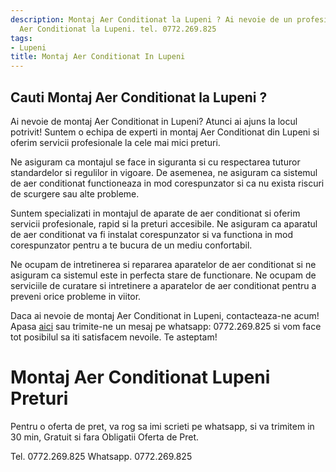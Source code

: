 ```yaml
---
description: Montaj Aer Conditionat la Lupeni ? Ai nevoie de un profesionist in Montaj
  Aer Conditionat la Lupeni. tel. 0772.269.825
tags:
- Lupeni
title: Montaj Aer Conditionat In Lupeni
---
```



## Cauti Montaj Aer Conditionat la Lupeni ?

Ai nevoie de montaj Aer Conditionat in Lupeni? 
Atunci ai ajuns la locul potrivit! 
Suntem o echipa de experti in montaj Aer Conditionat din Lupeni si oferim servicii profesionale la cele mai mici preturi. 

Ne asiguram ca montajul se face in siguranta si cu respectarea tuturor standardelor si regulilor in vigoare. 
De asemenea, ne asiguram ca sistemul de aer conditionat functioneaza in mod corespunzator si ca nu exista riscuri de scurgere sau alte probleme. 

Suntem specializati in montajul de aparate de aer conditionat si oferim servicii profesionale, rapid si la preturi accesibile. 
Ne asiguram ca aparatul de aer conditionat va fi instalat corespunzator si va functiona in mod corespunzator pentru a te bucura de un mediu confortabil. 

Ne ocupam de intretinerea si repararea aparatelor de aer conditionat si ne asiguram ca sistemul este in perfecta stare de functionare. 
Ne ocupam de serviciile de curatare si intretinere a aparatelor de aer conditionat pentru a preveni orice probleme in viitor. 

Daca ai nevoie de montaj Aer Conditionat in Lupeni, contacteaza-ne acum! 
Apasa <a href="https://www.example.com/montaj-aer-conditionat-lupeni">aici</a> sau trimite-ne un mesaj pe whatsapp: 0772.269.825 si vom face tot posibilul sa iti satisfacem nevoile. 
Te asteptam!

# Montaj Aer Conditionat Lupeni Preturi
Pentru o oferta de pret, va rog sa imi scrieti pe whatsapp, si va trimitem in 30 min, Gratuit si fara Obligatii Oferta de Pret.

Tel. 0772.269.825
Whatsapp. 0772.269.825
